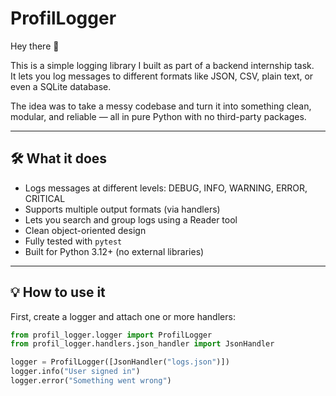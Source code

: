 # ProfilLogger

Hey there 👋

This is a simple logging library I built as part of a backend internship task.  
It lets you log messages to different formats like JSON, CSV, plain text, or even a SQLite database.

The idea was to take a messy codebase and turn it into something clean, modular, and reliable — all in pure Python with no third-party packages.

---

## 🛠 What it does

- Logs messages at different levels: DEBUG, INFO, WARNING, ERROR, CRITICAL
- Supports multiple output formats (via handlers)
- Lets you search and group logs using a Reader tool
- Clean object-oriented design
- Fully tested with `pytest`
- Built for Python 3.12+ (no external libraries)

---

## 💡 How to use it

First, create a logger and attach one or more handlers:

```python
from profil_logger.logger import ProfilLogger
from profil_logger.handlers.json_handler import JsonHandler

logger = ProfilLogger([JsonHandler("logs.json")])
logger.info("User signed in")
logger.error("Something went wrong")

